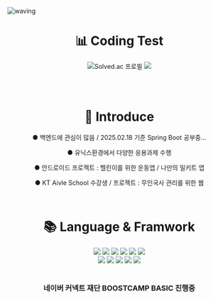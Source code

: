 ![waving](https://capsule-render.vercel.app/api?type=waving&height=200&text=KymCat%20GitHub&fontAlign=50&fontAlignY=40&color=gradient)

<div align=center><h1>📊 Coding Test</h1></div>
<div align=center>
  <img src="http://mazassumnida.wtf/api/v2/generate_badge?boj=kohina1452" alt="Solved.ac 프로필">
  <img src="http://mazandi.herokuapp.com/api?handle=kohina1452&theme=dark"/>
</div>


<br><br>
<div align=center><h1>🎉 Introduce</h1></div>
<div align=center>
  <p>● 백엔드에 관심이 많음 / 2025.02.18 기준 Spring Boot 공부중... </p>
  <p>● 유닉스환경에서 다양한 응용과제 수행 </p>
  <p>● 안드로이드 프로젝트 : 헬린이를 위한 운동앱 / 나만의 밀키트 앱 </p>
  <p>● KT Aivle School 수강생 / 프로젝트 : 무인국사 관리를 위한 웹 </p>
</div><br>

<div align=center><h1>📚 Language & Framwork</h1></div>
<div align=center> 
  <img src="https://img.shields.io/badge/c-A8B9CC?style=for-the-badge&logo=C&logoColor=white">
  <img src="https://img.shields.io/badge/python-3776AB?style=for-the-badge&logo=python&logoColor=white"> 
  <img src="https://img.shields.io/badge/android-3DDC84?style=for-the-badge&logo=Android&logoColor=white"/>
  <img src="https://img.shields.io/badge/django-092E20?style=for-the-badge&logo=django&logoColor=white"/>
  <img src="https://img.shields.io/badge/java-DD0031?style=for-the-badge&logo=Oracle&logoColor=white">
  <img src="https://img.shields.io/badge/tensorflow-FF6F00?style=for-the-badge&logo=tensorflow&logoColor=white">

  <br>
  <img src="https://img.shields.io/badge/pandas-150458?style=for-the-badge&logo=pandas&logoColor=white">
  <img src="https://img.shields.io/badge/keras-D00000?style=for-the-badge&logo=keras&logoColor=white">
  <img src="https://img.shields.io/badge/linux-FCC624?style=for-the-badge&logo=linux&logoColor=white">
  <img src="https://img.shields.io/badge/mysql-4479A1?style=for-the-badge&logo=mysql&logoColor=white">
  <img src="https://img.shields.io/badge/php-777BB4?style=for-the-badge&logo=php&logoColor=white">  
</div>

<br>
<div align=center>
   <h3>네이버 커넥트 재단 BOOSTCAMP BASIC 진행중</h3>
</div>
